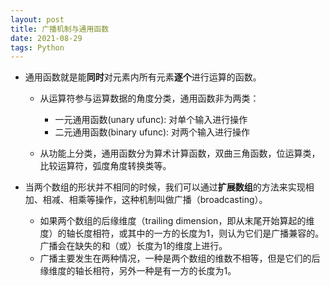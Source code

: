 ```yaml
---
layout: post
title: 广播机制与通用函数
date: 2021-08-29
tags: Python
---
```


- 通⽤函数就是能**同时**对元素内所有元素**逐个**进⾏运算的函数。

  - 从运算符参与运算数据的⻆度分类，通⽤函数⾮为两类：
    - ⼀元通⽤函数(unary ufunc): 对单个输⼊进⾏操作
    - ⼆元通⽤函数(binary ufunc): 对两个输⼊进⾏操作

  - 从功能上分类，通⽤函数分为算术计算函数，双曲三⻆函数，位运算类，⽐较运算符，弧度⻆度转换类等。

- 当两个数组的形状并不相同的时候，我们可以通过**扩展数组**的方法来实现相加、相减、相乘等操作，这种机制叫做广播（broadcasting）。
  - 如果两个数组的后缘维度（trailing dimension，即从末尾开始算起的维度）的轴长度相符，或其中的一方的长度为1，则认为它们是广播兼容的。广播会在缺失的和（或）长度为1的维度上进行。 
  - 广播主要发生在两种情况，一种是两个数组的维数不相等，但是它们的后缘维度的轴长相符，另外一种是有一方的长度为1。
